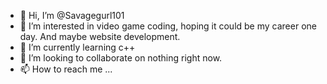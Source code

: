 - 👋 Hi, I’m @Savagegurl101
- 👀 I’m interested in video game coding, hoping it could be my career one day. And maybe website development.
- 🌱 I’m currently learning c++
- 💞️ I’m looking to collaborate on nothing right now.
- 📫 How to reach me ...

<!---
Savagegurl101/Savagegurl101 is a ✨ special ✨ repository because its `README.md` (this file) appears on your GitHub profile.
You can click the Preview link to take a look at your changes.
--->
